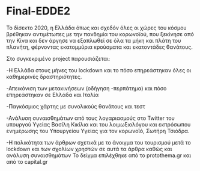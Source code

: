 # Final-EDDE2
Το δίσεκτο 2020, η Ελλάδα όπως και σχεδόν όλες οι χώρες του κόσμου βρέθηκαν αντιμέτωπες με την πανδημία του κορωνοϊού, που ξεκίνησε από την Κίνα και δεν άργησε να εξαπλωθεί σε όλα τα μήκη και πλάτη του πλανήτη, φέρνοντας εκατομμύρια κρούσματα και εκατοντάδες θανάτους.

Στο συγκεκριμένο project παρουσιάζεται:

-Η Ελλάδα στους μήνες του lockdown και το πόσο επηρεάστηκαν όλες οι καθημερινές δραστηριότητες. 

-Απεικόνιση των μετακινήσεων (οδήγηση -περπάτημα) και πόσο επηρεάστηκαν σε Ελλάδα και Ιταλία

-Παγκόσμιος χάρτης με συνολικούς θανάτους και τεστ

-Ανάλυση συναισθημάτων από τους λογαριασμούς στο Twitter του υπουργού Υγείας Βασίλη Κικίλια και του λοιμωξιολόγου και εκπρόσωπου ενημέρωσης του Υπουργείου Υγείας για τον κορωνοϊό, Σωτήρη Τσιόδρα.

-Η πολικότητα των άρθρων σχετικά με το άνοιγμα του τουρισμού μετά το lockdown και των σχολίων χρηστών σε αυτά τα άρθρα καθώς και ανάλυση συναισθημάτων
Το δείγμα επιλέχθηκε από το protothema.gr και από το capital.gr
